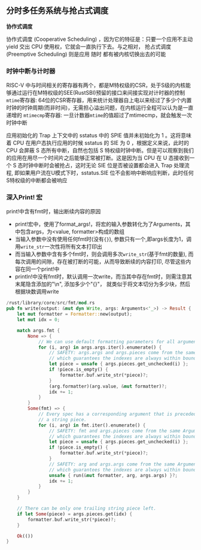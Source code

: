 ## 分时多任务系统与抢占式调度

**协作式调度**

协作式调度 (Cooperative Scheduling) ，因为它的特征是：只要一个应用不主动 yield 交出 CPU 使用权，它就会一直执行下去。与之相对， 抢占式调度 (Preemptive Scheduling) 则是应用 随时 都有被内核切换出去的可能


### 时钟中断与计时器

RISC-V 中与时间相关的寄存器有两个，都是M特权级的CSR，处于S级的内核能够通过运行在M特权级的SEE(RustSBI)预留的接口来间接实现对计时器的控制
`mtime`寄存器: 64位的CSR寄存器，用来统计处理器自上电以来经过了多少个内置时钟的时钟周期(而非时间)，无需担心溢出问题，在内核运行全程可以认为是一直递增的
`mtimecmp`寄存器: 一旦计数器`mtime`的值超过了mtimecmp，就会触发一次时钟中断


应用初始化的 Trap 上下文中的 sstatus 中的 SPIE 值并未初始化为 1 。这将意味着 CPU 在用户态执行应用的时候 sstatus 的 SIE 为 0 ，根据定义来说，此时的 CPU 会屏蔽 S 态所有中断，自然也包括 S 特权级时钟中断。但是可以观察到我们的应用在用尽一个时间片之后能够正常被打断。这是因为当 CPU 在 U 态接收到一个 S 态时钟中断时会被抢占，这时无论 SIE 位是否被设置都会进入 Trap 处理流程, 即如果用户流在U模式下时，sstatus.SIE 位不会影响中断响应判断，此时任何S特权级的中断都会被响应

### 深入Print! 宏

print!中含有fmt时，输出断续内容的原因
- print!宏中，使用了format_args!，将宏的输入参数转化为了Arguments，其中包含args，为<value, formatter>构成的数组
- 当输入参数中没有使用任何fmt时(没有`{}`), 参数只有一个,即args长度为1，调用`write_str`一次性将所有文本打印出
- 而当输入参数中含有多个fmt时，则会调用多次`write_str`(基于fmt的数量), 而每次调用的间隙，存在被打断的可能，从而导致断续的内容打印, 尽管这些内容在同一个print!中
- println!中没有fmt时，默认调用一次write，而当其中存在fmt时，则需注意其末尾隐含添加的"\n", 添加多少个"{}"， 就类似于将文本切分为多少块，然后根据块数调用write


```rust
/rust/library/core/src/fmt/mod.rs
pub fn write(output: &mut dyn Write, args: Arguments<'_>) -> Result {
    let mut formatter = Formatter::new(output);
    let mut idx = 0;

    match args.fmt {
        None => {
            // We can use default formatting parameters for all arguments.
            for (i, arg) in args.args.iter().enumerate() {
                // SAFETY: args.args and args.pieces come from the same Arguments,
                // which guarantees the indexes are always within bounds.
                let piece = unsafe { args.pieces.get_unchecked(i) };
                if !piece.is_empty() {
                    formatter.buf.write_str(*piece)?;
                }
                (arg.formatter)(arg.value, &mut formatter)?;
                idx += 1;
            }
        }
        Some(fmt) => {
            // Every spec has a corresponding argument that is preceded by
            // a string piece.
            for (i, arg) in fmt.iter().enumerate() {
                // SAFETY: fmt and args.pieces come from the same Arguments,
                // which guarantees the indexes are always within bounds.
                let piece = unsafe { args.pieces.get_unchecked(i) };
                if !piece.is_empty() {
                    formatter.buf.write_str(*piece)?;
                }
                // SAFETY: arg and args.args come from the same Arguments,
                // which guarantees the indexes are always within bounds.
                unsafe { run(&mut formatter, arg, args.args) }?;
                idx += 1;
            }
        }
    }

    // There can be only one trailing string piece left.
    if let Some(piece) = args.pieces.get(idx) {
        formatter.buf.write_str(*piece)?;
    }

    Ok(())
}
```